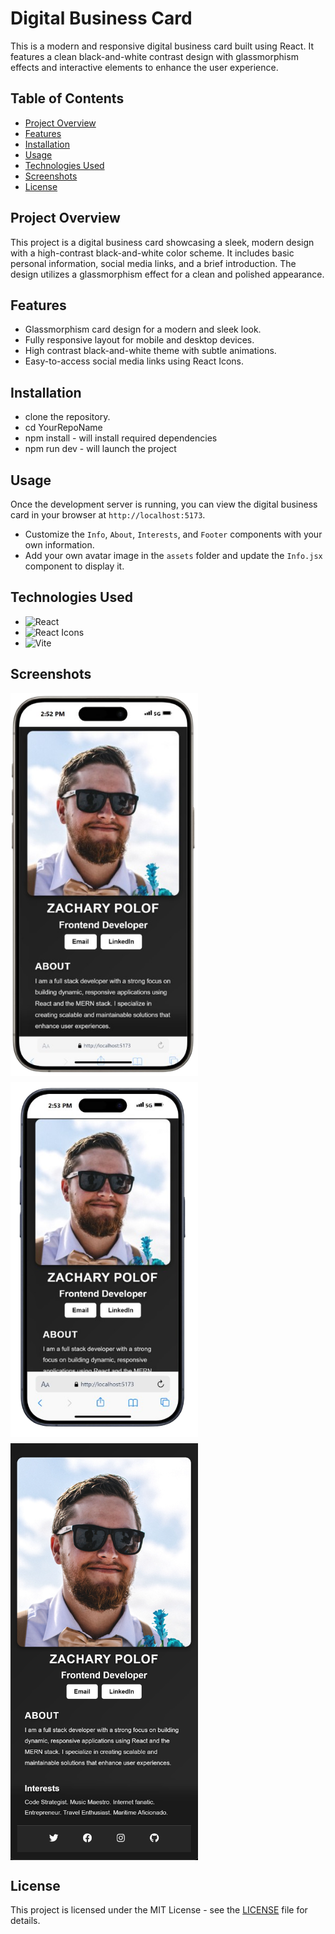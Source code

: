 # **Digital Business Card**

This is a modern and responsive digital business card built using React. It features a clean black-and-white contrast design with glassmorphism effects and interactive elements to enhance the user experience.

## **Table of Contents**
- [Project Overview](#project-overview)
- [Features](#features)
- [Installation](#installation)
- [Usage](#usage)
- [Technologies Used](#technologies-used)
- [Screenshots](#screenshots)
- [License](#license)

## **Project Overview**
This project is a digital business card showcasing a sleek, modern design with a high-contrast black-and-white color scheme. It includes basic personal information, social media links, and a brief introduction. The design utilizes a glassmorphism effect for a clean and polished appearance.

## **Features**
- Glassmorphism card design for a modern and sleek look.
- Fully responsive layout for mobile and desktop devices.
- High contrast black-and-white theme with subtle animations.
- Easy-to-access social media links using React Icons.

## **Installation**

- clone the repository.
- cd YourRepoName
- npm install - will install required dependencies
- npm run dev - will launch the project

## **Usage**
Once the development server is running, you can view the digital business card in your browser at `http://localhost:5173`.

- Customize the `Info`, `About`, `Interests`, and `Footer` components with your own information.
- Add your own avatar image in the `assets` folder and update the `Info.jsx` component to display it.

## **Technologies Used**

- ![React](https://img.shields.io/badge/React-20232A?style=for-the-badge&logo=react&logoColor=61DAFB)
- ![React Icons](https://img.shields.io/badge/React%20Icons-61DAFB?style=for-the-badge&logo=react&logoColor=white)
- ![Vite](https://img.shields.io/badge/Vite-646CFF?style=for-the-badge&logo=vite&logoColor=white)

## **Screenshots**
<div style="display: flex; flex-wrap: wrap; gap: 10px;">
    <img src="./digital-business/src/assets/Screenshot_2024-10-03_145336-removebg-preview.png" alt="Digital Business Card Screenshot" width="300">
    <img src="./digital-business/src/assets/Screenshot_2024-10-03_145414-removebg-preview.png" alt="Digital Business Card Screenshot" width="300">
    <img src="./digital-business/src/assets/screencapture-localhost-5173-2024-10-03-14_52_20.png" alt="Digital Business Card Screenshot" width="300">
</div>

## **License**
This project is licensed under the MIT License - see the [LICENSE](LICENSE) file for details.
